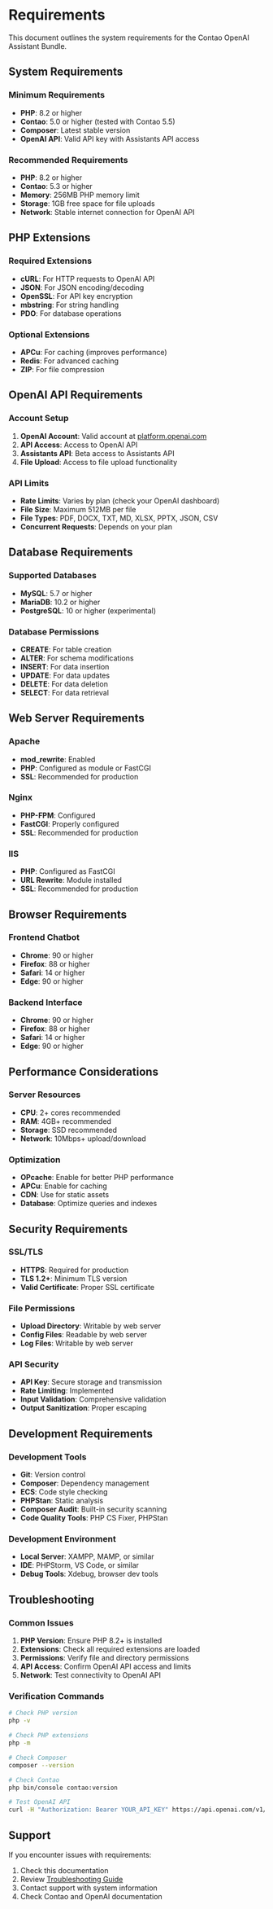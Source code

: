 # Requirements

This document outlines the system requirements for the Contao OpenAI Assistant Bundle.

## System Requirements

### Minimum Requirements

- **PHP**: 8.2 or higher
- **Contao**: 5.0 or higher (tested with Contao 5.5)
- **Composer**: Latest stable version
- **OpenAI API**: Valid API key with Assistants API access

### Recommended Requirements

- **PHP**: 8.2 or higher
- **Contao**: 5.3 or higher
- **Memory**: 256MB PHP memory limit
- **Storage**: 1GB free space for file uploads
- **Network**: Stable internet connection for OpenAI API

## PHP Extensions

### Required Extensions

- **cURL**: For HTTP requests to OpenAI API
- **JSON**: For JSON encoding/decoding
- **OpenSSL**: For API key encryption
- **mbstring**: For string handling
- **PDO**: For database operations

### Optional Extensions

- **APCu**: For caching (improves performance)
- **Redis**: For advanced caching
- **ZIP**: For file compression

## OpenAI API Requirements

### Account Setup

1. **OpenAI Account**: Valid account at [platform.openai.com](https://platform.openai.com)
2. **API Access**: Access to OpenAI API
3. **Assistants API**: Beta access to Assistants API
4. **File Upload**: Access to file upload functionality

### API Limits

- **Rate Limits**: Varies by plan (check your OpenAI dashboard)
- **File Size**: Maximum 512MB per file
- **File Types**: PDF, DOCX, TXT, MD, XLSX, PPTX, JSON, CSV
- **Concurrent Requests**: Depends on your plan

## Database Requirements

### Supported Databases

- **MySQL**: 5.7 or higher
- **MariaDB**: 10.2 or higher
- **PostgreSQL**: 10 or higher (experimental)

### Database Permissions

- **CREATE**: For table creation
- **ALTER**: For schema modifications
- **INSERT**: For data insertion
- **UPDATE**: For data updates
- **DELETE**: For data deletion
- **SELECT**: For data retrieval

## Web Server Requirements

### Apache

- **mod_rewrite**: Enabled
- **PHP**: Configured as module or FastCGI
- **SSL**: Recommended for production

### Nginx

- **PHP-FPM**: Configured
- **FastCGI**: Properly configured
- **SSL**: Recommended for production

### IIS

- **PHP**: Configured as FastCGI
- **URL Rewrite**: Module installed
- **SSL**: Recommended for production

## Browser Requirements

### Frontend Chatbot

- **Chrome**: 90 or higher
- **Firefox**: 88 or higher
- **Safari**: 14 or higher
- **Edge**: 90 or higher

### Backend Interface

- **Chrome**: 90 or higher
- **Firefox**: 88 or higher
- **Safari**: 14 or higher
- **Edge**: 90 or higher

## Performance Considerations

### Server Resources

- **CPU**: 2+ cores recommended
- **RAM**: 4GB+ recommended
- **Storage**: SSD recommended
- **Network**: 10Mbps+ upload/download

### Optimization

- **OPcache**: Enable for better PHP performance
- **APCu**: Enable for caching
- **CDN**: Use for static assets
- **Database**: Optimize queries and indexes

## Security Requirements

### SSL/TLS

- **HTTPS**: Required for production
- **TLS 1.2+**: Minimum TLS version
- **Valid Certificate**: Proper SSL certificate

### File Permissions

- **Upload Directory**: Writable by web server
- **Config Files**: Readable by web server
- **Log Files**: Writable by web server

### API Security

- **API Key**: Secure storage and transmission
- **Rate Limiting**: Implemented
- **Input Validation**: Comprehensive validation
- **Output Sanitization**: Proper escaping

## Development Requirements

### Development Tools

- **Git**: Version control
- **Composer**: Dependency management
- **ECS**: Code style checking
- **PHPStan**: Static analysis
- **Composer Audit**: Built-in security scanning
- **Code Quality Tools**: PHP CS Fixer, PHPStan

### Development Environment

- **Local Server**: XAMPP, MAMP, or similar
- **IDE**: PHPStorm, VS Code, or similar
- **Debug Tools**: Xdebug, browser dev tools

## Troubleshooting

### Common Issues

1. **PHP Version**: Ensure PHP 8.2+ is installed
2. **Extensions**: Check all required extensions are loaded
3. **Permissions**: Verify file and directory permissions
4. **API Access**: Confirm OpenAI API access and limits
5. **Network**: Test connectivity to OpenAI API

### Verification Commands

```bash
# Check PHP version
php -v

# Check PHP extensions
php -m

# Check Composer
composer --version

# Check Contao
php bin/console contao:version

# Test OpenAI API
curl -H "Authorization: Bearer YOUR_API_KEY" https://api.openai.com/v1/models
```

## Support

If you encounter issues with requirements:

1. Check this documentation
2. Review [Troubleshooting Guide](development/troubleshooting.md)
3. Contact support with system information
4. Check Contao and OpenAI documentation 